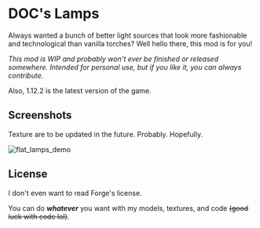 # DOC's Lamps

Always wanted a bunch of better light sources that look more fashionable and technological than vanilla torches?
Well hello there, this mod is for you!

_This mod is WIP and probably won't ever be finished or released somewhere._
_Intended for personal use, but if you like it, you can always contribute._

Also, 1.12.2 is the latest version of the game.

## Screenshots

Texture are to be updated in the future. Probably. Hopefully.

![flat_lamps_demo](https://user-images.githubusercontent.com/49134679/185948115-e44c97b1-7adf-4ce6-af8d-96893f20ecd5.png)

## License

I don't even want to read Forge's license.

You can do _**whatever**_ you want with my models, textures, and code ~~(good luck with code lol)~~.